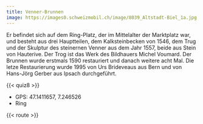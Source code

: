 ```yaml
---
title: Venner-Brunnen
image: https://images0.schweizmobil.ch/image/8039_Altstadt-Biel_1a.jpg
---
```


Er befindet sich auf dem Ring-Platz, der im Mittelalter der Marktplatz war, und besteht aus drei Hauptteilen, dem Kalksteinbecken von 1546, dem Trug und der Skulptur des steinernen Venner aus dem Jahr 1557, beide aus Stein von Hauterive. Der Trog ist das Werk des Bildhauers Michel Voumard. Der Brunnen wurde erstmals 1590 restauriert und danach weitere acht Mal. Die letze Restaurierung wurde 1995 von Urs Brideveaus aus Bern und von Hans-Jörg Gerber aus Ipsach durchgeführt.

{{< quiz8 >}}

- GPS: 47.1411657, 7.246526
- Ring

{{< route >}}

